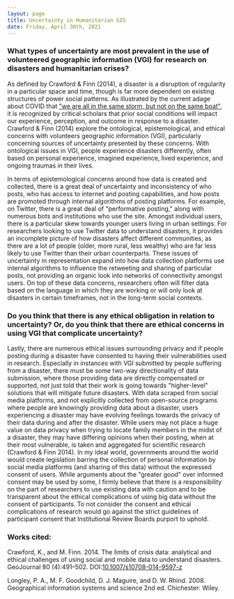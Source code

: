 ```yaml
---
layout: page
title: Uncertainty in Humanitarian GIS
date: Friday, April 30th, 2021
---
```


### What types of uncertainty are most prevalent in the use of volunteered geographic information (VGI) for research on disasters and humanitarian crises?

As defined by Crawford & Finn (2014), a disaster is a disruption of regularity in a particular space and time, though is far more dependent on existing structures of power social patterns. As illustrated by the current adage about COVID that ["we are all in the same storm, but not on the same boat"](https://www.insidehighered.com/blogs/gradhacker/we-are-not-same-boat), it is recognized by critical scholars that prior social conditions will impact our experience, perception, and outcome in response to a disaster. Crawford & Finn (2014) explore the ontological, epistemological, and ethical concerns with volunteers geographic information (VGI), particularly concerning sources of uncertainty presented by these concerns. With ontological issues in VGI, people experience disasters differently, often based on personal experience, imagined experience, lived experience, and ongoing traumas in their lives.

In terms of epistemological concerns around how data is created and collected, there is a great deal of uncertainty and inconsistency of who posts, who has access to internet and posting capabilities, and how posts are promoted through internal algorithms of posting platforms. For example, on Twitter, there is a great deal of "performative posting," along with numerous bots and institutions who use the site. Amongst individual users, there is a particular skew towards younger users living in urban settings. For researchers looking to use Twitter data to understand disasters, it provides an incomplete picture of how disasters affect different communities, as there are a lot of people (older, more rural, less wealthy) who are far less likely to use Twitter than their urban counterparts. These issues of uncertainty in representation expand into how data collection platforms use internal algorithms to influence the retweeting and sharing of particular posts, not providing an organic look into networks of connectivity amongst users. On top of these data concerns, researchers often will filter data based on the language in which they are working or will only look at disasters in certain timeframes, not in the long-term social contexts.


### Do you think that there is any ethical obligation in relation to uncertainty? Or, do you think that there are ethical concerns in using VGI that complicate uncertainty?

Lastly, there are numerous ethical issues surrounding privacy and if people posting during a disaster have consented to having their vulnerabilities used in research. Especially in instances with VGI submitted by people suffering from a disaster, there must be some two-way directionality of data submission, where those providing data are directly compensated or supported, not just told that their work is going towards "higher-level" solutions that will mitigate future disasters. With data scraped from social media platforms, and not explicitly collected from open-source programs where people are knowingly providing data about a disaster, users experiencing a disaster may have evolving feelings towards the privacy of their data during and after the disaster. While users may not place a huge value on data privacy when trying to locate family members in the midst of a disaster, they may have differing opinions when their posting, when at their most vulnerable, is taken and aggregated for scientific research (Crawford & Finn 2014). In my ideal world, governments around the world would create legislation barring the collection of personal information by social media platforms (and sharing of this data) without the expressed consent of users. While arguments about the "greater good" over informed consent may be used by some, I firmly believe that there is a responsibility on the part of researchers to use existing data with caution and to be transparent about the ethical complications of using big data without the consent of participants. To not consider the consent and ethical complications of research would go against the strict guidelines of participant consent that Institutional Review Boards purport to uphold.


### Works cited:
Crawford, K., and M. Finn. 2014. The limits of crisis data: analytical and ethical challenges of using social and mobile data to understand disasters. GeoJournal 80 (4):491–502. DOI:[10.1007/s10708-014-9597-z](https://10.1007/s10708-014-9597-z)

Longley, P. A., M. F. Goodchild, D. J. Maguire, and D. W. Rhind. 2008. Geographical information systems and science 2nd ed. Chichester: Wiley.

